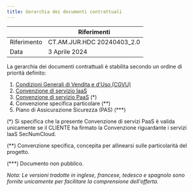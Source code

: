 ```yaml
---
title: Gerarchia dei documenti contrattuali
---
```


|           | Riferimenti                |
| --------- | -------------------------- |
| Riferimento | CT.AM.JUR.HDC 20240403_2.0 |
| Data      | 3 Aprile 2024              |

La gerarchia dei documenti contrattuali è stabilita secondo un ordine di priorità definito:

1. [Condizioni Generali di Vendita e d'Uso (CGVU)](cgvu.docx)
2. [Convenzione di servizio IaaS](iaas/sla_iaas.docx)
3. [Convenzione di servizio PaaS](paas/sla_paas.docx) (*)
4. Convenzione specifica particolare (**)
5. Piano di Assicurazione Sicurezza (PAS) (***)

(*) Si specifica che la presente Convenzione di servizi PaaS è valida unicamente se il CLIENTE ha firmato la Convenzione riguardante i servizi IaaS SecNumCloud.

(**) Convenzione specifica, concepita per allinearsi sulle particolarità del progetto.

(***) Documento non pubblico.

_Nota: Le versioni tradotte in inglese, francese, tedesco e spagnolo sono fornite unicamente per facilitare la comprensione dell'offerta._